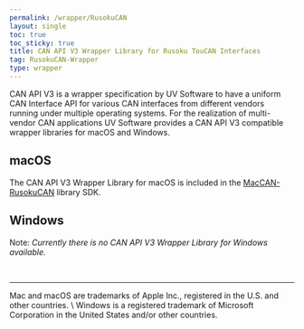```yaml
---
permalink: /wrapper/RusokuCAN
layout: single
toc: true
toc_sticky: true
title: CAN API V3 Wrapper Library for Rusoku TouCAN Interfaces
tag: RusokuCAN-Wrapper
type: wrapper
---
```

CAN&nbsp;API&nbsp;V3 is a wrapper specification by UV&nbsp;Software to have a uniform CAN Interface API for various CAN interfaces from different vendors running under multiple operating systems.
For the realization of multi-vendor CAN applications UV&nbsp;Software provides a CAN&nbsp;API&nbsp;V3 compatible wrapper libraries for macOS and Windows.

## macOS

The CAN API V3 Wrapper Library for macOS is included in the [MacCAN-RusokuCAN](/drivers/RusokuCAN/) library SDK.

## Windows

Note: _Currently there is no CAN API V3 Wrapper Library for Windows available._

<br/>
<hr/>
Mac and macOS are trademarks of Apple Inc., registered in the U.S. and other countries. \
Windows is a registered trademark of Microsoft Corporation in the United States and/or other countries.
